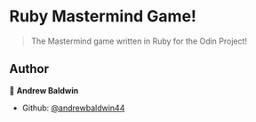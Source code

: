 # Ruby Mastermind Game!
>The Mastermind game written in Ruby for the Odin Project!

## Author

👤 **Andrew Baldwin**

- Github: [@andrewbaldwin44](https://github.com/andrewbaldwin44)
